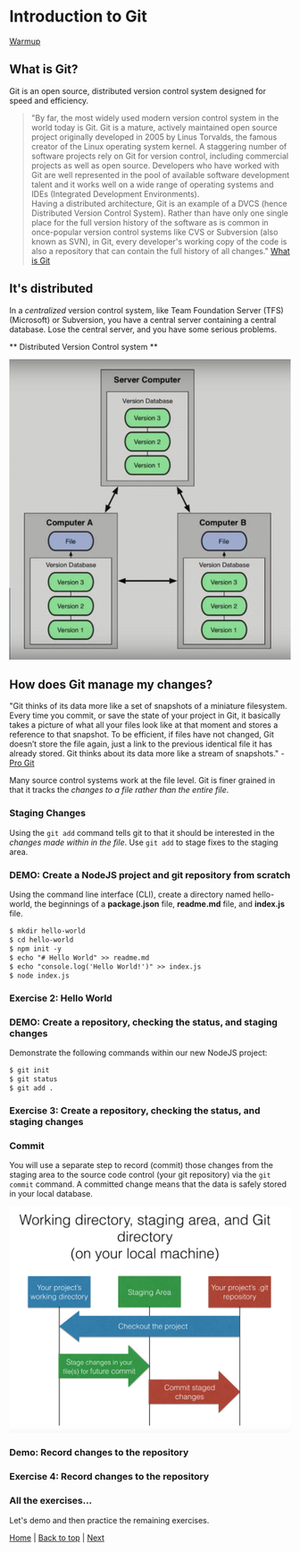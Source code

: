 # Introduction to Git

[Warmup](/intro/warmup)


## What is Git?

Git is an open source, distributed version control system designed for speed and efficiency.

> "By far, the most widely used modern version control system in the world today is Git. Git is a mature, actively maintained open source project originally developed in 2005 by Linus Torvalds, the famous creator of the Linux operating system kernel. A staggering number of software projects rely on Git for version control, including commercial projects as well as open source. Developers who have worked with Git are well represented in the pool of available software development talent and it works well on a wide range of operating systems and IDEs (Integrated Development Environments).  
Having a distributed architecture, Git is an example of a DVCS (hence Distributed Version Control System). Rather than have only one single place for the full version history of the software as is common in once-popular version control systems like CVS or Subversion (also known as SVN), in Git, every developer's working copy of the code is also a repository that can contain the full history of all changes." [What is Git](https://www.atlassian.com/git/tutorials/what-is-git)

## It's distributed

In a _centralized_ version control system, like Team Foundation Server (TFS) (Microsoft) or Subversion, you have a central server containing a central database.  Lose the central server, and you have some serious problems.


** Distributed Version Control system **

![distributed](/static/assets/img/distributed-vcs.png)


## How does Git manage my changes?

"Git thinks of its data more like a set of snapshots of a miniature filesystem. Every time you commit, or save the state of your project in Git, it basically takes a picture of what all your files look like at that moment and stores a reference to that snapshot. To be efficient, if files have not changed, Git doesn’t store the file again, just a link to the previous identical file it has already stored. Git thinks about its data more like a stream of snapshots." - [Pro Git](https://git-scm.com/book/en/v2/Getting-Started-Git-Basics)

Many source control systems work at the file level.  Git is finer grained in that it tracks the _changes to a file rather than the entire file_.

### Staging Changes

Using the `git add` command tells git to that it should be interested in the  _changes made within in the file_.  Use `git add` to stage fixes to the staging area.  

### DEMO:  Create a NodeJS project and git repository from scratch

Using the command line interface (CLI), create a directory named hello-world, the beginnings of a **package.json** file, **readme.md** file, and **index.js** file.

```
$ mkdir hello-world
$ cd hello-world
$ npm init -y
$ echo "# Hello World" >> readme.md
$ echo "console.log('Hello World!')" >> index.js
$ node index.js
```
### Exercise 2: Hello World

### DEMO: Create a repository, checking the status, and staging changes

Demonstrate the following commands within our new NodeJS project:

```
$ git init
$ git status
$ git add .
```

### Exercise 3: Create a repository, checking the status, and staging changes

### Commit

You will use a separate step to record (commit) those changes from the staging area to the source code control (your git repository) via the `git commit` command.  A committed change means that the data is safely stored in your local database.

![Git stage diagram](/static/assets/img/git-stage-diagram.png)

### Demo: Record changes to the repository

### Exercise 4: Record changes to the repository

### All the exercises...

Let's demo and then practice the remaining exercises.

[Home](/)  |  [Back to top](/intro/)  |  [Next](/intro/1)
